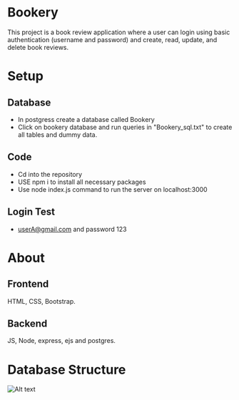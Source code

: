 # Bookery
This project is a book review application where a user can login using basic authentication (username and password) and create, read, update, and delete book reviews.

# Setup
## Database 
- In postgress create a database called Bookery
- Click on bookery database and run queries in "Bookery_sql.txt" to create all tables and dummy data.
## Code
- Cd into the repository
- USE npm i to install all necessary packages
- Use node index.js command to run the server on localhost:3000
## Login Test
- userA@gmail.com and password 123

# About
## Frontend
HTML, CSS, Bootstrap.
## Backend
JS, Node, express, ejs and postgres.

# Database Structure
![Alt text](images/BookeryERD.drawio.png)
